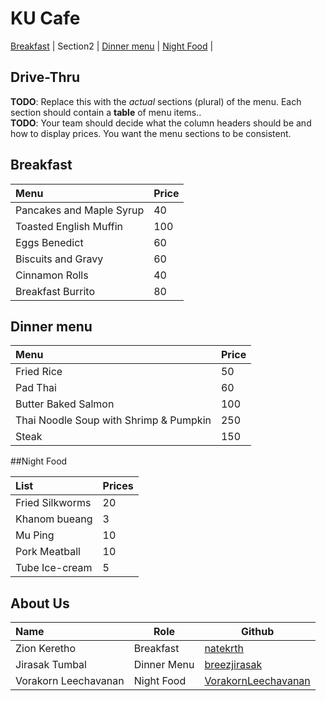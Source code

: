# KU Cafe

[Breakfast](#breakfast) | Section2 | [Dinner menu](#dinner-menu) | [Night Food](#night-food) |

## Drive-Thru

**TODO**: Replace this with the *actual* sections (plural) of the menu.  Each section should contain a **table** of menu items..    
**TODO**: Your team should decide what the column headers should be and how to display prices. You want the menu sections to be consistent.

## Breakfast

| Menu                     | Price    |
|:-------------------------|----------|
| Pancakes and Maple Syrup | 40       |
| Toasted English Muffin   | 100      |
| Eggs Benedict            | 60       |
| Biscuits and Gravy       | 60       |
| Cinnamon Rolls           | 40       |
| Breakfast Burrito        | 80       |


## Dinner menu

| Menu                                                  | Price     |
|:------------------------------------------------------|-----------|
| Fried Rice                                            | 50        |
| Pad Thai                                              | 60        |
| Butter Baked Salmon                                   | 100       |
| Thai Noodle Soup with Shrimp & Pumpkin                | 250       |
| Steak                                                 | 150       |

##Night Food

| List                     | Prices   |
|:-------------------------|----------|
| Fried Silkworms          | 20       |
| Khanom bueang            | 3        |
| Mu Ping                  | 10       |
| Pork Meatball            | 10       |
| Tube Ice-cream           | 5        |



## About Us

| Name      | Role      | Github          |
|:----------|-----------|-----------------|
| Zion Keretho | Breakfast |[natekrth](https://github.com/natekrth)   |
| Jirasak Tumbal | Dinner Menu | [breezjirasak](https://github.com/breezjirasak) |
| Vorakorn Leechavanan | Night Food | [VorakornLeechavanan](https://github.com/VorakornLeechavanan) |
